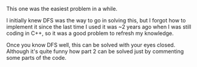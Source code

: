 This one was the easiest problem in a while. 

I initially knew DFS was the way to go in solving this, but I forgot how to implement it since the last time I used it was ~2 years ago when I was still coding in C++, so it was a good problem to refresh my knowledge.

Once you know DFS well, this can be solved with your eyes closed. Although it's quite funny how part 2 can be solved just by commenting some parts of the code.
